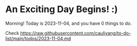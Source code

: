 # An Exciting Day Begins! :)

Morning! Today is 2023-11-04, and you have 0 things to do.

Check https://raw.githubusercontent.com/cauliyang/to-do-list/main/todos/2023-11-04.md